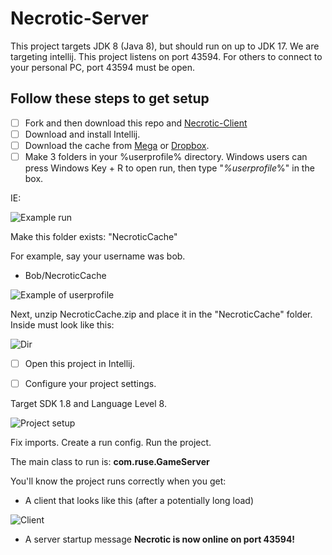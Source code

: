 # Necrotic-Server
This project targets JDK 8 (Java 8), but should run on up to JDK 17. We are targeting intellij. This project listens on port 43594. For others to connect to your personal PC, port 43594 must be open. 

## Follow these steps to get setup

- [ ] Fork and then download this repo and [Necrotic-Client](https://github.com/NecroticPublic/Necrotic-Client/)
- [ ] Download and install Intellij. 
- [ ] Download the cache from [Mega](https://mega.nz/file/s8cwVLhC#NeGH0hPsVLJHzx8cTieYpd7jzUX-rvcifTu22Kw2UZo) or [Dropbox](https://www.dropbox.com/s/up31n4hfne0dqpd/NecroticCache.zip?dl=1).
- [ ] Make 3 folders in your %userprofile% directory. Windows users can press Windows Key + R to open run, then type "*%userprofile*%" in the box.

IE:

![Example run](https://i.imgur.com/0Z8wMJq.png)

Make this folder exists: "NecroticCache"

For example, say your username was bob.
- Bob/NecroticCache

![Example of userprofile](https://i.imgur.com/Twmfc4u.png)

Next, unzip NecroticCache.zip and place it in the "NecroticCache" folder. Inside must look like this:

![Dir](https://i.imgur.com/v5X9IDx.png)

- [ ] Open this project in Intellij.

- [ ] Configure your project settings.

Target SDK 1.8 and Language Level 8.

![Project setup](https://i.imgur.com/n3A5MfU.png)

Fix imports. 
Create a run config.
Run the project.

The main class to run is: **com.ruse.GameServer**

You'll know the project runs correctly when you get:

- A client that looks like this (after a potentially long load)

![Client](https://i.imgur.com/jjvAp6F.png)

- A server startup message **Necrotic is now online on port 43594!**
